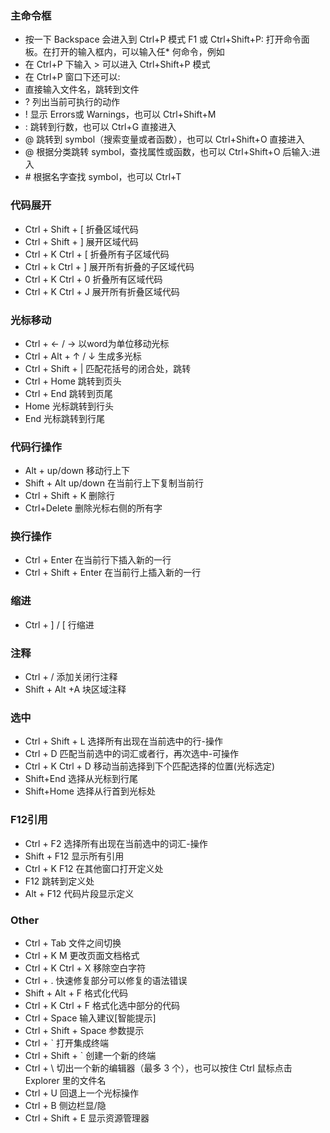 ### 主命令框
* 按一下 Backspace 会进入到 Ctrl+P 模式   F1 或 Ctrl+Shift+P: 打开命令面板。在打开的输入框内，可以输入任* 何命令，例如
* 在 Ctrl+P 下输入 > 可以进入 Ctrl+Shift+P 模式
* 在 Ctrl+P 窗口下还可以:
* 直接输入文件名，跳转到文件
* ? 列出当前可执行的动作
* ! 显示 Errors或 Warnings，也可以 Ctrl+Shift+M
* : 跳转到行数，也可以 Ctrl+G 直接进入
* @ 跳转到 symbol（搜索变量或者函数），也可以 Ctrl+Shift+O 直接进入
* @ 根据分类跳转 symbol，查找属性或函数，也可以 Ctrl+Shift+O 后输入:进入
* \# 根据名字查找 symbol，也可以 Ctrl+T

### 代码展开
* Ctrl + Shift + [    折叠区域代码
* Ctrl + Shift + ]    展开区域代码
&nbsp;
* Ctrl + K Ctrl + [   折叠所有子区域代码
* Ctrl + k Ctrl + ]   展开所有折叠的子区域代码
&nbsp;
* Ctrl + K Ctrl + 0   折叠所有区域代码
* Ctrl + K Ctrl + J   展开所有折叠区域代码

### 光标移动

* Ctrl + ← / →        以word为单位移动光标
* Ctrl + Alt + ↑ / ↓  生成多光标
* Ctrl + Shift + |    匹配花括号的闭合处，跳转
* Ctrl + Home         跳转到页头
* Ctrl + End          跳转到页尾
* Home                光标跳转到行头
* End                 光标跳转到行尾

### 代码行操作
* Alt + up/down       移动行上下
* Shift + Alt up/down 在当前行上下复制当前行
* Ctrl + Shift + K    删除行
* Ctrl+Delete         删除光标右侧的所有字

### 换行操作
* Ctrl + Enter          在当前行下插入新的一行
* Ctrl + Shift + Enter  在当前行上插入新的一行

### 缩进
* Ctrl + ] / [        行缩进

### 注释
* Ctrl + /        添加关闭行注释
* Shift + Alt +A  块区域注释

### 选中
* Ctrl + Shift + L 选择所有出现在当前选中的行-操作
* Ctrl + D   匹配当前选中的词汇或者行，再次选中-可操作
* Ctrl + K Ctrl + D 移动当前选择到下个匹配选择的位置(光标选定)
* Shift+End   选择从光标到行尾
* Shift+Home  选择从行首到光标处

### F12引用
* Ctrl + F2 选择所有出现在当前选中的词汇-操作
* Shift + F12 显示所有引用
* Ctrl + K F12 在其他窗口打开定义处
* F12 跳转到定义处
* Alt + F12 代码片段显示定义

### Other
* Ctrl + Tab 文件之间切换
* Ctrl + K M 更改页面文档格式
* Ctrl + K Ctrl + X 移除空白字符
* Ctrl + . 快速修复部分可以修复的语法错误
* Shift + Alt + F 格式化代码
* Ctrl + K Ctrl + F 格式化选中部分的代码
* Ctrl + Space 输入建议[智能提示]
* Ctrl + Shift + Space 参数提示
* Ctrl + ` 打开集成终端
* Ctrl + Shift + ` 创建一个新的终端
* Ctrl + \ 切出一个新的编辑器（最多 3 个），也可以按住 Ctrl 鼠标点击 Explorer 里的文件名
* Ctrl + U 回退上一个光标操作
* Ctrl + B 侧边栏显/隐
* Ctrl + Shift + E 显示资源管理器

